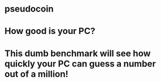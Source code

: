 # pseudocoin
<h1> How good is your PC?<h1>
  This dumb benchmark will see how quickly your PC can guess a number out of a million!
